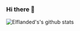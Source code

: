 ### Hi there 👋

<!--
**Elflanded/Elflanded** is a ✨ _special_ ✨ repository because its `README.md` (this file) appears on your GitHub profile.



- 🔭 I’m currently working on kitsune! (a discord bot)
- 🌱 I’m currently learning Java, JS, React
- 👯 I’m looking to collaborate on any project that involves python.
- 📫 How to reach me: Elflanded#0001
- 😄 Pronouns: He/Him
- 
-->

![Elflanded's's github stats](https://github-readme-stats.vercel.app/api?username=Elflanded&show_icons=true&theme=gruvbox)
